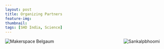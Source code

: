 ```yaml
---
layout: post
title: Organizing Partners
feature-img:
thumbnail:
tags: [SHD India, Science]
---
```


<img src="{{site.baseurl}}/assets/img/msblogo.jpg" alt="Makerspace Belgaum" style="float: left; margin-right: px;"/>
<img src="{{site.baseurl}}/assets/img/sankalpbhoomi.jpg"
     alt="Sankalpbhoomi"
     style="float: right; margin-left: px;"/>
